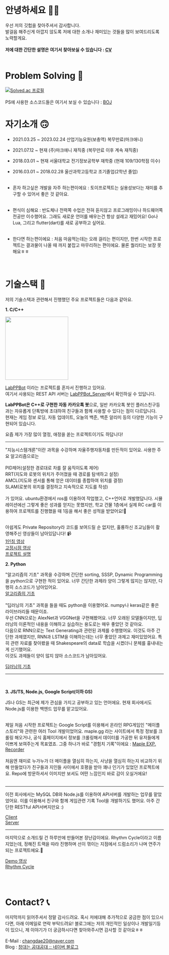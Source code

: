 # 안녕하세요 👋🏻

우선 저의 깃헙을 찾아주셔서 감사합니다.<br/>
발걸음 해주신게 아깝지 않도록 저에 대한 소개나 재미있는 것들을 많이 보여드리도록 노력할게요.<br/><br/>
**저에 대한 간단한 설명은 여기서 찾아보실 수 있습니다 : [CV](CV_ChangdaeSon.pdf)**
<br/><br/>

# Problem Solving 🏹
[![Solved.ac 프로필](http://mazassumnida.wtf/api/v2/generate_badge?boj=changdae20)](https://solved.ac/changdae20) <br/><br/>
PS에 사용한 소스코드들은 여기서 보실 수 있습니다 : [BOJ](https://github.com/changdae20/BOJ)
<br>
# 자기소개 🙃
* 2021.03.25 ~ 2023.02.24 산업기능요원(보충역) 복무만료(마크애니)
* 2021.07.12 ~    현재    (주)마크애니 재직중 (복무만료 이후 계속 재직중)
* 2018.03.01 ~    현재    서울대학교 전기정보공학부 재학중 (현재 109/130학점 이수)
* 2016.03.01 ~ 2018.02.28 울산과학고등학교 조기졸업(2학년 졸업)<br/><br/>

* 혼자 하고싶은 개발을 자주 하는편이에요 : 토이프로젝트는 실용성보다는 재미를 추구할 수 있어서 좋은 것 같아요. <br/><br/>
* 편식이 심해요 : 반도체나 전력쪽 수업은 전혀 듣지않고 프로그래밍이나 하드웨어쪽 전공만 이수했어요. 그래도 새로운 언어를 배우는건 항상 설레고 재밌어요! Go나 Lua, 그리고 flutter(dart)를 새로 공부하고 싶어요. <br/><br/>
* 한다면 하는편이에요 : 처음 마음먹는데는 오래 걸리는 편이지만, 한번 시작한 프로젝트는 결과물이 나올 때 까지 붙잡고 마무리하는 편이에요. 물론 퀄리티는 보장 못해요ㅎㅎ <br/><br/><br/>

# 기술스택 🔧
저의 기술스택과 관련해서 진행했던 주요 프로젝트들은 다음과 같아요.

**1. C/C++**

<img src="https://user-images.githubusercontent.com/46400212/225736713-87af4a77-a0a9-4efd-8f40-7fbd4a2fcc26.png" style="height:200px">

[LabPPBot](https://github.com/changdae20/LabPPBot_Cpp) 이라는 프로젝트를 혼자서 진행하고 있어요. <br/>
여기서 사용되는 REST API 서버는 [LabPPBot_Server](https://github.com/changdae20/LabPPBot_Server)에서 확인하실 수 있답니다. <br/>

**LabPPBot은 C++로 구현한 자동 카카오톡 봇**으로, 일반 카카오톡 봇인 플러스친구등과는 자유롭게 단톡방에 초대하여 친구들과 함께 사용할 수 있다는 점이 다르답니다. <br/>
현재는 게임 정보 로딩, 자동 업데이트, 오늘의 백준, 백준 알리미 등의 다양한 기능이 구현되어 있습니다. <br/>

요즘 제가 가장 많이 열정, 애정을 쏟는 프로젝트이기도 하답니다!
<br/>

<hr/>
"지능시스템개론"이란 과목을 수강하며 자율주행자동차를 만든적이 있어요. 사용한 주요 알고리즘으로는<br/>
<br/>PID제어(설정한 경로대로 차를 잘 움직이도록 제어)
<br/>RRT(지도와 로봇의 위치가 주어졌을 때 경로를 탐색하고 설정)
<br/>AMCL(지도와 센서를 통해 얻은 데이터를 종합하여 위치를 결정)
<br/>SLAM(로봇의 위치를 결정하고 지속적으로 지도를 작성)
<br/><br/>가 있어요. ubuntu환경에서 ros를 이용하여 작업했고, C++언어로 개발했답니다. 시뮬레이션에선 그렇게 좋은 성과를 얻지는 못했지만, 학교 건물 1층에서 실제 RC car를 이용하여 프로젝트를 진행했을 때 1등을 해서 좋은 성적을 받았어요!🥇<br/><br/>

아쉽게도 Private Repository라 코드를 보여드릴 순 없지만, 훌륭하신 조교님들이 촬영해주신 영상들이 남아있답니다! 📹
<br/>[1인칭 영상](https://youtu.be/qmPlMQ_SL7M)
<br/>[고정시점 영상](https://youtu.be/16EdMgwOFfY)
<br/>[프로젝트 설명](http://rllab.snu.ac.kr/courses/intelligent-systems_2020/project-information)


**2. Python**

"알고리즘의 기초" 과목을 수강하며 간단한 sorting, SSSP, Dynamic Programming을 python으로 구현한 적이 있어요. 너무 간단한 과제라 양이 그렇게 많지는 않지만, 다행히 소스코드가 남아있어요.<br/>
[알고리즘의 기초](https://github.com/changdae20/Introduction-to-Algorithms)
<br/><br/>
"딥러닝의 기초" 과목을 들을 때도 python을 이용했어요. numpy나 keras같은 좋은 라이브러리들 때문이죠.<br/>
우선 CNN으로는 AlexNet과 VGGNet을 구현해봤어요. 너무 오래된 모델들이지만, 딥러닝의 이론적인 내용을 이해하고 실습하는 용도로는 매우 좋았던 것 같아요.<br/>
다음으로 RNN으로는 Text Generating과 관련된 과제를 수행했어요. 이것도 아주 간단한 과제였지만, RNN과 LSTM을 이해하는데는 너무 좋았던 과제고 재미있었어요. 특히 관련 자료를 찾아봤을 때 Shakespeare의 data로 학습을 시켰더니 문체를 흉내내는게 신기했어요.<br/>
이것도 과제들이 양이 많지 않아 소스코드가 남아있어요.

[딥러닝의 기초](https://github.com/changdae20/Introduction-to-Deep-Learning)
<hr><br/>

**3. JS/TS, Node.js, Google Script(이하 GS)**

JS나 GS는 최근에 제가 관심을 가지고 공부하고 있는 언어에요. 현재 회사에서도 Node.js를 이용한 백엔드 업무를 맡고있어요.<br/><br/>

제일 처음 시작한 프로젝트는 Google Script를 이용해서 온라인 RPG게임인 "메이플스토리"와 관련한 여러 Tool 개발이었어요. maple.gg 라는 사이트에서 특정 정보를 크롤링 해오거나, 공식 홈페이지에서 정보를 크롤링해서 데이터를 가공한 뒤 유저들에게 이쁘게 보여주는게 목표였죠. 그중 하나가 바로 "경험치 기록"이에요 : [Maple EXP. Recorder](https://github.com/changdae20/Maple-Exp.-Recorder)<br/><br/>
처음엔 재미로 누가누가 더 메이플을 열심히 하는지, 사냥을 열심히 하는지 비교하기 위해 만들었다가 친구들과 지인들 사이에서 호평을 받아 꽤나 인기가 있었던 프로젝트에요. Repo에 방문하셔서 이미지만 보셔도 어떤 느낌인지 바로 감이 오실거에요!<br/><br/>
<hr/>
이전 회사에서는 MySQL DB와 Node.js를 이용하여 API서버를 개발하는 업무를 맡았었어요. 이를 이용해서 친구와 함께 게임관련 기록 Tool을 개발하기도 했어요. 아주 간단한 RESTful API서버지만요 :)</br>

[Client](https://github.com/shortcakesweets/CoTN-stat-recorder)<br/>
[Server](https://github.com/changdae20/CoTN-recorder-server)<br/>
<hr/>
마지막으로 소개드릴 건 하루만에 만들어본 장난감이에요. Rhythm Cycle이라고 이름지었는데, 정해진 트랙을 따라 진행하며 선이 꺾이는 지점에서 드럼소리가 나며 연주가 되는 프로젝트에요.🥁<br/>

[Demo 영상](https://youtu.be/xnNi17Sa9cU) <br/>
[Rhythm Cycle](https://github.com/changdae20/rhythm-cycle) <br/>

<br/><br/>

# Contact? 📞

마지막까지 읽어주셔서 정말 감사드려요. 혹시 저에대해 추가적으로 궁금한 점이 있으시다면, 아래 이메일로 연락 부탁드려요! 블로그에는 저의 개인적인 일상이나 개발일기등이 있으니, 제 이야기가 더 궁금하시다면 찾아와주시면 감사할 것 같아요ㅎㅎ<br/><br/>
E-Mail : changdae20@naver.com <br/>
Blog : [창대는 공대공대 :: 네이버 블로그](https://blog.naver.com/changdae20)
